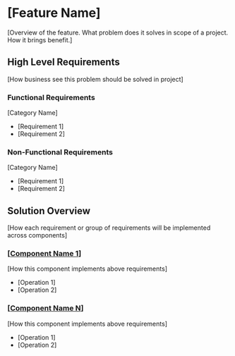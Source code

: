 # [Feature Name]

[Overview of the feature. What problem does it solves in scope of a project. How it brings benefit.]

## High Level Requirements

[How business see this problem should be solved in project]

### Functional Requirements
[Category Name]
   - [Requirement 1]
   - [Requirement 2]

### Non-Functional Requirements
[Category Name]
   - [Requirement 1]
   - [Requirement 2]

## Solution Overview

[How each requirement or group of requirements will be implemented across components]

### [[Component Name 1](../../architecture.template.md#component-name-1)]
[How this component implements above requirements]
- [Operation 1] 
- [Operation 2]

### [[Component Name N](../../architecture.template.md#component-name-n)]
[How this component implements above requirements]
- [Operation 1]
- [Operation 2]